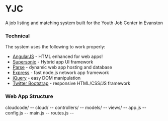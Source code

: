 # YJC

A job listing and matching system built for the Youth Job Center in Evanston


### Technical

The system uses the following to work properly:

* [AngularJS](https://angularjs.org/) - HTML enhanced for web apps!
* [Supersonic](http://www.appgyver.com/supersonic/ui) - Hybrid app UI framework
* [Parse](https://parse.com/) - dynamic web app hosting and database
* [Express](http://expressjs.com/) - fast node.js network app framework
* [jQuery](https://jquery.com/) - easy DOM manipulation
* [Twitter Bootstrap](http://getbootstrap.com/) - responsive HTML/CSS/JS framework


### Web App Structure

cloudcode/					--
	cloud/						--
		controllers/		--
		models/					--
		views/					--
		app.js 					--
		config.js 			--
		main.js 				--
		routes.js 			--

